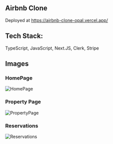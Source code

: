 ## Airbnb Clone
Deployed at https://airbnb-clone-opal.vercel.app/

## Tech Stack:
TypeScript, JavaScript, Next.JS, Clerk, Stripe

## Images
### HomePage
![HomePage](https://github.com/user-attachments/assets/127d4428-3cf9-4f71-bfe5-e893e212ea93)

### Property Page
![PropertyPage](https://github.com/user-attachments/assets/e2a43bbc-e16e-43ae-9270-31d2caecee60)

### Reservations
![Reservations](https://github.com/user-attachments/assets/45fffd1b-0850-4548-a18c-687e074dfe4e)
